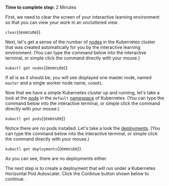 **Time to complete step:** 2 Minutes

First, we need to clear the screen of your interactive learning environment so that you can view
your work in an uncluttered view.


`clear`{{execute}}

Next, let's get a sense of the number of [nodes](https://kubernetes.io/docs/concepts/architecture/nodes/) in the 
Kubernetes cluster that was created automatically for you by the interactive learning environment. (You can type the command below into the interactive terminal,
or simple click the command directly with your mouse.)

`kubectl get nodes`{{execute}}

If all is as it should be, you will see displayed one master node, named `master` and a single worker node
name, `node01`. 

Now that we have a simple Kubernetes cluster up and running, let's take a look at the [pods](https://kubernetes.io/docs/concepts/workloads/pods/pod-overview/) in the `default` [namespace](https://kubernetes.io/docs/tasks/administer-cluster/namespaces-walkthrough/) of Kubernetes. (You can type the command below into the interactive terminal,
 or simple click the command directly with your mouse.)
 
`kubectl get pods`{{execute}}

Notice there are no pods installed. Let's take a look the [deployments](https://kubernetes.io/docs/concepts/workloads/controllers/deployment/).
(You can type the command below into the interactive terminal,
 or simple click the command directly with your mouse.) 

`kubectl get deployments`{{execute}}

As you can see, there are no deployments either.

The next step is to create a deployment that will run under a Kubernetes Horizontal Pod Autoscaler. Click the Continue button shown below to continue.